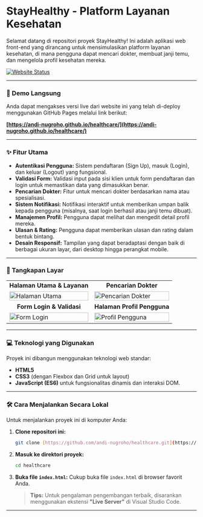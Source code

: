 # StayHealthy - Platform Layanan Kesehatan

Selamat datang di repositori proyek StayHealthy! Ini adalah aplikasi web front-end yang dirancang untuk mensimulasikan platform layanan kesehatan, di mana pengguna dapat mencari dokter, membuat janji temu, dan mengelola profil kesehatan mereka.

[![Website Status](https://img.shields.io/website?up_message=online&url=https%3A%2F%2Fandi-nugroho.github.io%2Fhealthcare%2F)](https://andi-nugroho.github.io/healthcare/)

---

### **🚀 Demo Langsung**

Anda dapat mengakses versi live dari website ini yang telah di-deploy menggunakan GitHub Pages melalui link berikut:

**[https://andi-nugroho.github.io/healthcare/](https://andi-nugroho.github.io/healthcare/)**

---

### **✨ Fitur Utama**

* **Autentikasi Pengguna:** Sistem pendaftaran (Sign Up), masuk (Login), dan keluar (Logout) yang fungsional.
* **Validasi Form:** Validasi input pada sisi klien untuk form pendaftaran dan login untuk memastikan data yang dimasukkan benar.
* **Pencarian Dokter:** Fitur untuk mencari dokter berdasarkan nama atau spesialisasi.
* **Sistem Notifikasi:** Notifikasi interaktif untuk memberikan umpan balik kepada pengguna (misalnya, saat login berhasil atau janji temu dibuat).
* **Manajemen Profil:** Pengguna dapat melihat dan mengedit detail profil mereka.
* **Ulasan & Rating:** Pengguna dapat memberikan ulasan dan rating dalam bentuk bintang.
* **Desain Responsif:** Tampilan yang dapat beradaptasi dengan baik di berbagai ukuran layar, dari desktop hingga perangkat mobile.

---

### **📸 Tangkapan Layar**

<table>
  <tr>
    <td align="center"><strong>Halaman Utama & Layanan</strong></td>
    <td align="center"><strong>Pencarian Dokter</strong></td>
  </tr>
  <tr>
    <td><img src="https://raw.githubusercontent.com/andi-nugroho/healthcare/main/screenshots/navbar_design.png" alt="Halaman Utama" width="100%"></td>
    <td><img src="https://raw.githubusercontent.com/andi-nugroho/healthcare/main/screenshots/docsearch_output.png" alt="Pencarian Dokter" width="100%"></td>
  </tr>
  <tr>
    <td align="center"><strong>Form Login & Validasi</strong></td>
    <td align="center"><strong>Halaman Profil Pengguna</strong></td>
  </tr>
  <tr>
    <td><img src="https://raw.githubusercontent.com/andi-nugroho/healthcare/main/screenshots/login_validation.png" alt="Form Login" width="100%"></td>
    <td><img src="https://raw.githubusercontent.com/andi-nugroho/healthcare/main/screenshots/profilename_change.png" alt="Profil Pengguna" width="100%"></td>
  </tr>
</table>

---

### **💻 Teknologi yang Digunakan**

Proyek ini dibangun menggunakan teknologi web standar:

* **HTML5**
* **CSS3** (dengan Flexbox dan Grid untuk layout)
* **JavaScript (ES6)** untuk fungsionalitas dinamis dan interaksi DOM.

---

### **🛠️ Cara Menjalankan Secara Lokal**

Untuk menjalankan proyek ini di komputer Anda:

1.  **Clone repositori ini:**
    ```bash
    git clone [https://github.com/andi-nugroho/healthcare.git](https://github.com/andi-nugroho/healthcare.git)
    ```

2.  **Masuk ke direktori proyek:**
    ```bash
    cd healthcare
    ```

3.  **Buka file `index.html`:**
    Cukup buka file `index.html` di browser favorit Anda.

    > **Tips:** Untuk pengalaman pengembangan terbaik, disarankan menggunakan ekstensi **"Live Server"** di Visual Studio Code.

---